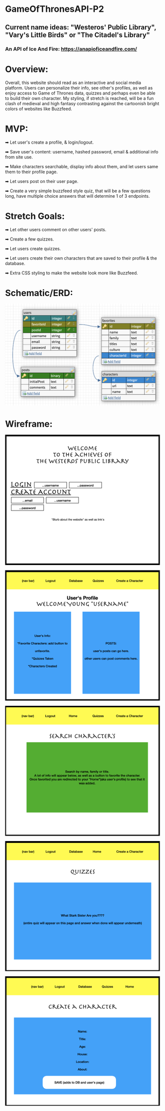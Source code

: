 # GameOfThronesAPI-P2

## Current name ideas: "Westeros' Public Library", "Vary's Little Birds" or "The Citadel's Library"

### An API of Ice And Fire: https://anapioficeandfire.com/

# Overview:

Overall, this website should read as an interactive and social media platform. Users can personalize their info, see other's profiles, as well as enjoy access to Game of Thrones data, quizzes and perhaps even be able to build their own character. My styling, if stretch is reached, will be a fun clash of medieval and high fantasy contrasting against the cartoonish bright colors of websites like Buzzfeed.

# MVP:

➡ Let user's create a profile, & login/logout.

➡ Save user's content: username, hashed password, email & additional info from site use.

➡ Make characters searchable, display info about them, and let users same them to their profile page.

➡ Let users post on their user page.

➡ Create a very simple buzzfeed style quiz, that will be a few questions long, have multiple choice answers that will determine 1 of 3 endpoints.

# Stretch Goals:

➡ Let other users comment on other users' posts.

➡ Create a few quizzes.

➡ Let users create quizzes.

➡ Let users create their own characters that are saved to their profile & the database.

➡ Extra CSS styling to make the website look more like Buzzfeed.

# Schematic/ERD:

![schema](/images/schema1.png)

# Wireframe:

![logOnPage](/images/loginPage.png)

![homePage](/images/homePage.png)

![searchPage](/images/searchPage.png)

![quizPage](/images/quizPage.png)

![createCharacterPage](/images/createCharPage.png)
